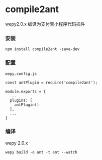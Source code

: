 # compile2ant
wepy2.0.x 编译为支付宝小程序代码插件

### 安装

```console
npm install compile2ant -save-dev
```
### 配置

```console
wepy.config.js
```
```console
const antPlugin = require('compile2ant');

module.exports = {
  ...
  plugins: [
    antPlugin()
  ],
  ...
}

```

### 编译


wepy 2.0.x
```console
wepy build -o ant -t ant --watch
```
